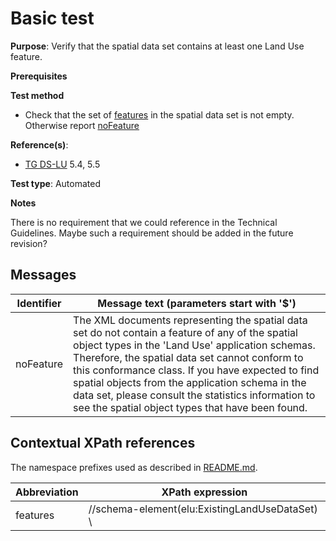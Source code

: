 # Basic test

**Purpose**: Verify that the spatial data set contains at least one Land Use feature.

**Prerequisites**

**Test method**

* Check that the set of [features](#features) in the spatial data set is not empty. Otherwise report [noFeature](#noFeature)

**Reference(s)**: 

* [TG DS-LU](./README.md#ref_TG_DS_LU) 5.4, 5.5

**Test type**: Automated

**Notes**

There is no requirement that we could reference in the Technical Guidelines. Maybe such a requirement should be added in the future revision?

## Messages

Identifier  |  Message text (parameters start with '$')
----------- | -------------------------------------------------------------------------
noFeature <a name="noFeature"/>  |  	The XML documents representing the spatial data set do not contain a feature of any of the spatial object types in the 'Land Use' application schemas. Therefore, the spatial data set cannot conform to this conformance class. If you have expected to find spatial objects from the application schema in the data set, please consult the statistics information to see the spatial object types that have been found.

## Contextual XPath references

The namespace prefixes used as described in [README.md](./README.md#namespaces).

Abbreviation                                          |  XPath expression
----------------------------------------------------- | ------------------------------------------------------------------
features <a name="features"></a>   |  //schema-element(elu:ExistingLandUseDataSet) \ | //schema-element(elu:ExistingLandUseObject) \| //schema-element(gelu:ExistingLandUseGrid)\  | //schema-element(selu:SampledExistingLandUseDataSet) | //schema-element(selu:ExistingLandUseSample) | //schema-element(plu:SpatialPlan)\ | //schema-element(plu:ZoningElement)\ | //schema-element(plu:SupplementaryRegulation)\ | //schema-element(plu:OfficialDocumentation)\
